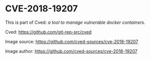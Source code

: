 # CVE-2018-19207

This is part of Cved: *a tool to manage vulnerable docker containers.*

Cved: https://github.com/git-rep-src/cved

Image source: https://github.com/cved-sources/cve-2018-19207

Image author: https://github.com/cved-sources/cve-2018-19207
